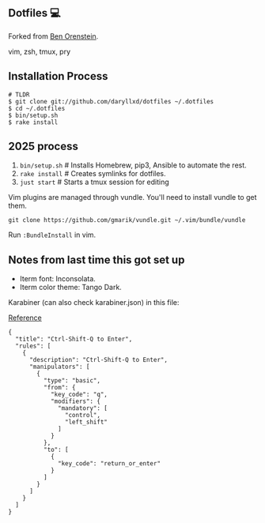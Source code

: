 ## Dotfiles :computer:

Forked from [Ben Orenstein](http://github.com/r00k).

vim, zsh, tmux, pry

## Installation Process

```shell
# TLDR
$ git clone git://github.com/daryllxd/dotfiles ~/.dotfiles
$ cd ~/.dotfiles
$ bin/setup.sh
$ rake install
```

## 2025 process

1. `bin/setup.sh` # Installs Homebrew, pip3, Ansible to automate the rest.
2. `rake install` # Creates symlinks for dotfiles.
3. `just start` # Starts a tmux session for editing

Vim plugins are managed through vundle. You'll need to install vundle to get them.

    git clone https://github.com/gmarik/vundle.git ~/.vim/bundle/vundle

Run `:BundleInstall` in vim.

## Notes from last time this got set up

- Iterm font: Inconsolata.
- Iterm color theme: Tango Dark.

Karabiner (can also check karabiner.json) in this file:

[Reference](https://github.com/pqrs-org/Karabiner-Elements/issues/1225#issuecomment-735239193)

```
{
  "title": "Ctrl-Shift-Q to Enter",
  "rules": [
    {
      "description": "Ctrl-Shift-Q to Enter",
      "manipulators": [
        {
          "type": "basic",
          "from": {
            "key_code": "q",
            "modifiers": {
              "mandatory": [
                "control",
                "left_shift"
              ]
            }
          },
          "to": [
            {
              "key_code": "return_or_enter"
            }
          ]
        }
      ]
    }
  ]
}
```
